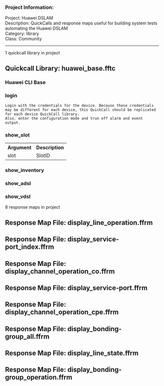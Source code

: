 ### Project Information:
Project: Huawei DSLAM  
Description: QuickCalls and response maps useful for building system tests automating the Huawei DSLAM  
Category: library  
Class: Community  

 ----
1 quickcall library in project
## Quickcall Library: huawei_base.fftc
### Huawei CLI Base
### login
```
Login with the credentials for the device. Because these credentials may be different for each device, this QuickCall should be replicated for each device QuickCall library.
Also, enter the configuration mode and trun off alarm and event output. 
```

### show_slot
<table><tr><th>Argument</th><th>Description</th></tr>
<tr><td>slot</td><td>SlotID</tr></td></table>

### show_inventory
### show_adsl
### show_vdsl
8 response maps in project
## Response Map File: display_line_operation.ffrm
## Response Map File: display_service-port_index.ffrm
## Response Map File: display_channel_operation_co.ffrm
## Response Map File: display_service-port.ffrm
## Response Map File: display_channel_operation_cpe.ffrm
## Response Map File: display_bonding-group_all.ffrm
## Response Map File: display_line_state.ffrm
## Response Map File: display_bonding-group_operation.ffrm